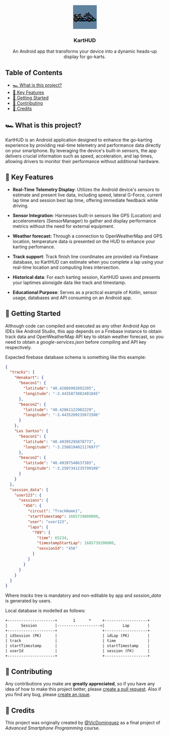 <div align="center">
  <img src="app/src/main/res/playstore-icon.png" width="75" height="75" />
    <h3 align="center">KartHUD</h3>
    <p>An Android app that transforms your device into a dynamic heads-up display for go-karts.</p>
</div>

## Table of Contents

- [🏎️ What is this project?](#-what-is-this-project)
- [🎯 Key Features](#-key-features)
- [🚀 Getting Started](#-getting-started)
- [💙 Contributing](#-contributing)
- [🙏 Credits](#-credits)

## 🏎️ What is this project?

KartHUD is an Android application designed to enhance the go-karting experience by providing real-time telemetry and performance data directly on your smartphone. By leveraging the device's built-in sensors, the app delivers crucial information such as speed, acceleration, and lap times, allowing drivers to monitor their performance without additional hardware.​

## 🎯 Key Features

- **Real-Time Telemetry Display**: Utilizes the Android device's sensors to estimate and present live data, including speed, lateral G-Force, current lap time and session best lap time, offering immediate feedback while driving.

- **Sensor Integration**: Harnesses built-in sensors like GPS (Location) and accelerometers (SensorManager) to gather and display performance metrics without the need for external equipment.​

- **Weather forecast:** Through a connection to OpenWeatherMap and GPS location, temperature data is presented on the HUD to enhance your karting perfomance.

- **Track support**: Track finish line coordinates are provided via Firebase database, so KartHUD can estimate when you complete a lap using your real-time location and computing lines intersection.

- **Historical data**: For each karting session, KartHUD saves and presents your laptimes alonsigde data like track and timestamp.

- **Educational Purpose**: Serves as a practical example of Kotlin, sensor usage, databases and API consuming on an Android app.

## 🚀 Getting Started

Although code can compiled and executed as any other Android App on IDEs like Android Studio, this app depends on a Firebase instance to obtain track data and OpenWeatherMap API key to obtain weather forecast, so you need to obtain a *google-services.json* before compiling and API key respectively.

Expected firebase database schema is something like this example:

```json
{
  "tracks": {
    "Henakart": {
      "beacon1": {
        "latitude": "40.42866992892205",
        "longitude": "-3.4435873082401045"
      },
      "beacon2": {
        "latitude": "40.42861122902229",
        "longitude": "-3.4435209235672506"
      }
    },
    "Los Santos": {
      "beacon1": {
        "latitude": "40.49395295878773",
        "longitude": "-3.2508194021176977"
      },
      "beacon2": {
        "latitude": "40.49397548637385",
        "longitude": "-3.2507341235799108"
      }
    }
  },
  "session_data": {
    "user123": {
      "sessions": {
        "456": {
          "circuit": "TrackName1",
          "startTimestamp": 1685739000000,
          "user": "user123",
          "laps": {
            "789": {
              "time": 65234,
              "timestampStartLap": 1685739200000,
              "sessionId": "456"
            }
          }
        }
      }
    }
  }
}
```

Where *tracks* tree is mandatory and non-editable by app and *session_data* is generated by users.

Local database is modelled as follows:

```text
+---------------------+       1      *     +-------------------+
|      Session        |-------------------<|        Lap        |
+---------------------+                    +-------------------+
| idSession (PK)      |                    | idLap (PK)        |
| track               |                    | time              |
| startTimestamp      |                    | startTimestamp    |
| userId              |                    | session (FK)      |
+---------------------+                    +-------------------+
```

## 💙 Contributing

Any contributions you make are **greatly appreciated**, so if you have any idea of how to make this project better, please [create a pull request](https://github.com/VicDominguez/KartHUD/pulls). Also if you find any bug, please [create an issue](https://github.com/VicDominguez/KartHUD/issues/new).

## 🙏 Credits

This project was originally created by [@VicDominguez](https://github.com/VicDominguez) as a final project of *Advanced Smartphone Programming* course.